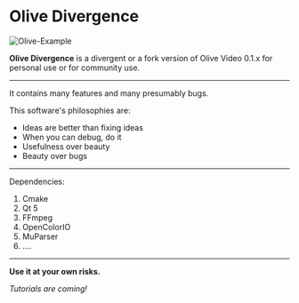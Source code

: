 # Olive Divergence

![Olive-Example]( "")

**Olive Divergence** is a divergent or a fork version of Olive Video 0.1.x
for personal use or for community use.

___

It contains many features and many presumably bugs.

This software's philosophies are:
* Ideas are better than fixing ideas
* When you can debug, do it
* Usefulness over beauty
* Beauty over bugs

___

Dependencies:
1. Cmake
1. Qt 5
1. FFmpeg
1. OpenColorIO
1. MuParser
1. ....

___

**Use it at your own risks.**

*Tutorials are coming!*
